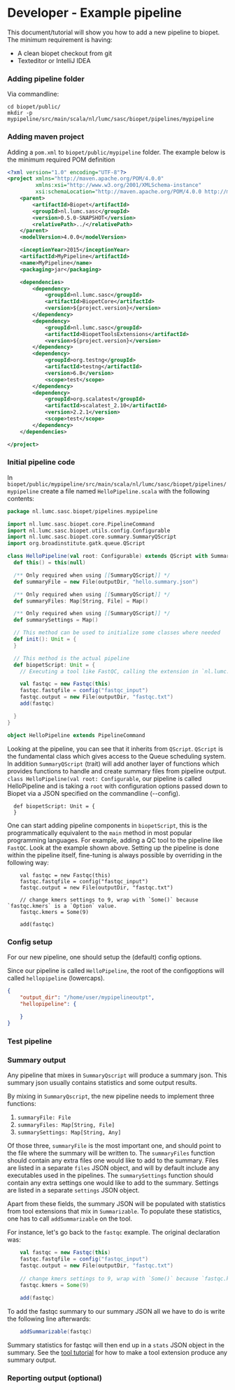 # Developer - Example pipeline

This document/tutorial will show you how to add a new pipeline to biopet. The minimum requirement is having:

 - A clean biopet checkout from git
 - Texteditor or IntelliJ IDEA
 
### Adding pipeline folder

Via commandline:

```
cd biopet/public/
mkdir -p mypipeline/src/main/scala/nl/lumc/sasc/biopet/pipelines/mypipeline
```

### Adding maven project

Adding a `pom.xml` to `biopet/public/mypipeline` folder. The example below is the minimum required POM definition

```xml
<?xml version="1.0" encoding="UTF-8"?>
<project xmlns="http://maven.apache.org/POM/4.0.0"
         xmlns:xsi="http://www.w3.org/2001/XMLSchema-instance"
         xsi:schemaLocation="http://maven.apache.org/POM/4.0.0 http://maven.apache.org/xsd/maven-4.0.0.xsd">
    <parent>
        <artifactId>Biopet</artifactId>
        <groupId>nl.lumc.sasc</groupId>
        <version>0.5.0-SNAPSHOT</version>
        <relativePath>../</relativePath>
    </parent>
    <modelVersion>4.0.0</modelVersion>

    <inceptionYear>2015</inceptionYear>
    <artifactId>MyPipeline</artifactId>
    <name>MyPipeline</name>
    <packaging>jar</packaging>

    <dependencies>
        <dependency>
            <groupId>nl.lumc.sasc</groupId>
            <artifactId>BiopetCore</artifactId>
            <version>${project.version}</version>
        </dependency>
        <dependency>
            <groupId>nl.lumc.sasc</groupId>
            <artifactId>BiopetToolsExtensions</artifactId>
            <version>${project.version}</version>
        </dependency>
        <dependency>
            <groupId>org.testng</groupId>
            <artifactId>testng</artifactId>
            <version>6.8</version>
            <scope>test</scope>
        </dependency>
        <dependency>
            <groupId>org.scalatest</groupId>
            <artifactId>scalatest_2.10</artifactId>
            <version>2.2.1</version>
            <scope>test</scope>
        </dependency>
    </dependencies>

</project>
```

### Initial pipeline code

In `biopet/public/mypipeline/src/main/scala/nl/lumc/sasc/biopet/pipelines/mypipeline` create a file named `HelloPipeline.scala` with the following contents:

```scala
package nl.lumc.sasc.biopet/pipelines.mypipeline

import nl.lumc.sasc.biopet.core.PipelineCommand
import nl.lumc.sasc.biopet.utils.config.Configurable
import nl.lumc.sasc.biopet.core.summary.SummaryQScript
import org.broadinstitute.gatk.queue.QScript

class HelloPipeline(val root: Configurable) extends QScript with SummaryQScript {
  def this() = this(null)

  /** Only required when using [[SummaryQScript]] */
  def summaryFile = new File(outputDir, "hello.summary.json")

  /** Only required when using [[SummaryQScript]] */
  def summaryFiles: Map[String, File] = Map()

  /** Only required when using [[SummaryQScript]] */
  def summarySettings = Map()

  // This method can be used to initialize some classes where needed
  def init(): Unit = {
  }

  // This method is the actual pipeline
  def biopetScript: Unit = {
    // Executing a tool like FastQC, calling the extension in `nl.lumc.sasc.biopet.extensions.Fastqc`

    val fastqc = new Fastqc(this)
    fastqc.fastqfile = config("fastqc_input")
    fastqc.output = new File(outputDir, "fastqc.txt")
    add(fastqc)

  }
}

object HelloPipeline extends PipelineCommand

```

Looking at the pipeline, you can see that it inherits from `QScript`. `QScript` is the fundamental class which gives access to the Queue scheduling system. In addition `SummaryQScript` (trait) will add another layer of functions which provides functions to handle and create summary files from pipeline output.
`class HelloPipeline(val root: Configurable`, our pipeline is called HelloPipeline and is taking a `root` with configuration options passed down to Biopet via a JSON specified on the commandline (--config).

```
  def biopetScript: Unit = {
  }
```

One can start adding pipeline components in `biopetScript`, this is the programmatically equivalent to the `main` method in most popular programming languages. For example, adding a QC tool to the pipeline like `FastQC`. Look at the example shown above.
Setting up the pipeline is done within the pipeline itself, fine-tuning is always possible by overriding in the following way:
 
```
    val fastqc = new Fastqc(this)
    fastqc.fastqfile = config("fastqc_input")
    fastqc.output = new File(outputDir, "fastqc.txt")
    
    // change kmers settings to 9, wrap with `Some()` because `fastqc.kmers` is a `Option` value.
    fastqc.kmers = Some(9)
    
    add(fastqc)

```




### Config setup

For our new pipeline, one should setup the (default) config options.

Since our pipeline is called `HelloPipeline`, the root of the configoptions will called `hellopipeline` (lowercaps).

```json
{
    "output_dir": "/home/user/mypipelineoutpt",
    "hellopipeline": {
        
    }
}

```


### Test pipeline

### Summary output

Any pipeline that mixes in `SummaryQscript` will produce a summary json. 
This summary json usually contains statistics and some output results. 

By mixing in `SummaryQscript`, the new pipeline needs to implement three functions:

1. `summaryFile: File`
2. `summaryFiles: Map[String, File]`
3. `summarySettings: Map[String, Any]`

Of those three, `summaryFile` is the most important one, and should point to the file where the summary will be written to.
The `summaryFiles` function should contain any extra files one would like to add to the summary. 
 Files are listed in a separate `files` JSON object, and will by default include any executables used in the pipelines.
The `summarySettings` function should contain any extra settings one would like to add to the summary.
  Settings are listed in a separate `settings` JSON object. 
  
 
Apart from these fields, the summary JSON will be populated with statistics from tool extensions that mix in `Summarizable`. 
To populate these statistics, one has to call `addSummarizable` on the tool.
   
   For instance, let's go back to the `fastqc` example. The original declaration was:
   
 
```scala
    val fastqc = new Fastqc(this)
    fastqc.fastqfile = config("fastqc_input")
    fastqc.output = new File(outputDir, "fastqc.txt")
    
    // change kmers settings to 9, wrap with `Some()` because `fastqc.kmers` is a `Option` value.
    fastqc.kmers = Some(9)
    
    add(fastqc)
```   

To add the fastqc summary to our summary JSON all we have to do is write the following line afterwards:

```scala
    addSummarizable(fastqc)
```    
 
Summary statistics for fastqc will then end up in a `stats` JSON object in the summary. 
See the [tool tutorial](example-tool.md) for how to make a tool extension produce any summary output.

### Reporting output (optional)